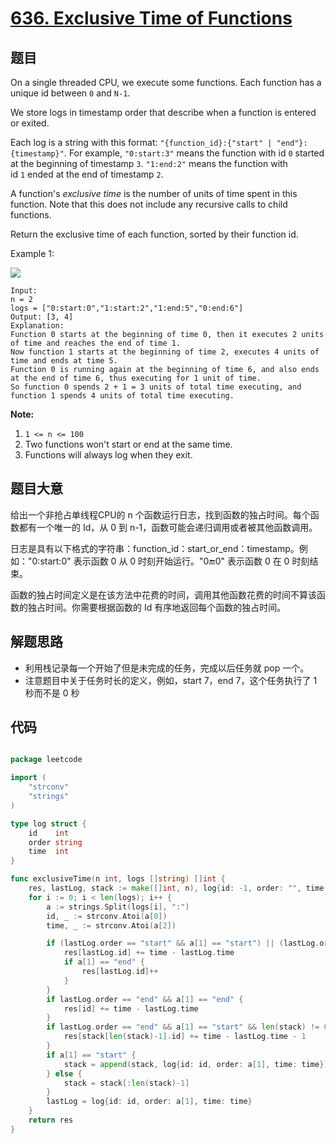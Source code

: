 # [636. Exclusive Time of Functions](https://leetcode.com/problems/exclusive-time-of-functions/)


## 题目

On a single threaded CPU, we execute some functions. Each function has a unique id between `0` and `N-1`.

We store logs in timestamp order that describe when a function is entered or exited.

Each log is a string with this format: `"{function_id}:{"start" | "end"}:{timestamp}"`. For example, `"0:start:3"` means the function with id `0` started at the beginning of timestamp `3`. `"1:end:2"` means the function with id `1` ended at the end of timestamp `2`.

A function's *exclusive time* is the number of units of time spent in this function. Note that this does not include any recursive calls to child functions.

Return the exclusive time of each function, sorted by their function id.

Example 1:

![](https://assets.leetcode.com/uploads/2019/04/05/diag1b.png)

    Input:
    n = 2
    logs = ["0:start:0","1:start:2","1:end:5","0:end:6"]
    Output: [3, 4]
    Explanation:
    Function 0 starts at the beginning of time 0, then it executes 2 units of time and reaches the end of time 1.
    Now function 1 starts at the beginning of time 2, executes 4 units of time and ends at time 5.
    Function 0 is running again at the beginning of time 6, and also ends at the end of time 6, thus executing for 1 unit of time. 
    So function 0 spends 2 + 1 = 3 units of total time executing, and function 1 spends 4 units of total time executing.

**Note:**

1. `1 <= n <= 100`
2. Two functions won't start or end at the same time.
3. Functions will always log when they exit.



## 题目大意

给出一个非抢占单线程CPU的 n 个函数运行日志，找到函数的独占时间。每个函数都有一个唯一的 Id，从 0 到 n-1，函数可能会递归调用或者被其他函数调用。

日志是具有以下格式的字符串：function_id：start_or_end：timestamp。例如："0:start:0" 表示函数 0 从 0 时刻开始运行。"0:end:0" 表示函数 0 在 0 时刻结束。

函数的独占时间定义是在该方法中花费的时间，调用其他函数花费的时间不算该函数的独占时间。你需要根据函数的 Id 有序地返回每个函数的独占时间。


## 解题思路


- 利用栈记录每一个开始了但是未完成的任务，完成以后任务就 pop 一个。
- 注意题目中关于任务时长的定义，例如，start 7，end 7，这个任务执行了 1 秒而不是 0 秒


## 代码

```go

package leetcode

import (
	"strconv"
	"strings"
)

type log struct {
	id    int
	order string
	time  int
}

func exclusiveTime(n int, logs []string) []int {
	res, lastLog, stack := make([]int, n), log{id: -1, order: "", time: 0}, []log{}
	for i := 0; i < len(logs); i++ {
		a := strings.Split(logs[i], ":")
		id, _ := strconv.Atoi(a[0])
		time, _ := strconv.Atoi(a[2])

		if (lastLog.order == "start" && a[1] == "start") || (lastLog.order == "start" && a[1] == "end") {
			res[lastLog.id] += time - lastLog.time
			if a[1] == "end" {
				res[lastLog.id]++
			}
		}
		if lastLog.order == "end" && a[1] == "end" {
			res[id] += time - lastLog.time
		}
		if lastLog.order == "end" && a[1] == "start" && len(stack) != 0 {
			res[stack[len(stack)-1].id] += time - lastLog.time - 1
		}
		if a[1] == "start" {
			stack = append(stack, log{id: id, order: a[1], time: time})
		} else {
			stack = stack[:len(stack)-1]
		}
		lastLog = log{id: id, order: a[1], time: time}
	}
	return res
}

```